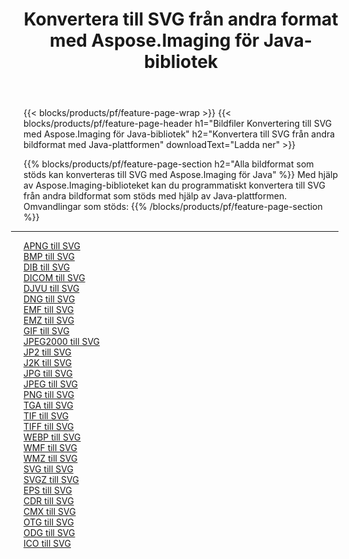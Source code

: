 ﻿---
title: Konvertera till SVG från andra format med Aspose.Imaging för Java-bibliotek 
weight: 3920
url: /sv/java/conversion/to/svg 
lang: sv
langdirlevel: 2
locales: zh-hans,ja,it,ru,de,es,fr,nl,id,lt,pl,pt,vi,tr,ko,zh-hant,ar,hi,th,sv,cs,uk,he
description: Med Aspose.Imaging kan du konvertera till SVG från andra format med Java
---

{{< blocks/products/pf/feature-page-wrap >}}
{{< blocks/products/pf/feature-page-header h1="Bildfiler Konvertering till SVG med Aspose.Imaging för Java-bibliotek" h2="Konvertera till SVG från andra bildformat med Java-plattformen" downloadText="Ladda ner" >}}


{{% blocks/products/pf/feature-page-section  h2="Alla bildformat som stöds kan konverteras till SVG med Aspose.Imaging för Java" %}}
Med hjälp av Aspose.Imaging-biblioteket kan du programmatiskt konvertera till SVG från andra bildformat som stöds med hjälp av Java-plattformen.
<br/>
Omvandlingar som stöds:
{{% /blocks/products/pf/feature-page-section %}}
<div class="container-fluid productfamilypage bg-gray">
    <div class="convertypes bg-gray agp-content section">
        <div class="container">
		<hr style="margin-left:-20px;"/>
		<div class="row other-converters">
		    <div class='col-md-2 other-converter remove-lp remove-rp'><a href="/imaging/sv/java/conversion/apng-to-svg" >APNG till SVG</a></div>
<div class='col-md-2 other-converter remove-lp remove-rp'><a href="/imaging/sv/java/conversion/bmp-to-svg" >BMP till SVG</a></div>
<div class='col-md-2 other-converter remove-lp remove-rp'><a href="/imaging/sv/java/conversion/dib-to-svg" >DIB till SVG</a></div>
<div class='col-md-2 other-converter remove-lp remove-rp'><a href="/imaging/sv/java/conversion/dicom-to-svg" >DICOM till SVG</a></div>
<div class='col-md-2 other-converter remove-lp remove-rp'><a href="/imaging/sv/java/conversion/djvu-to-svg" >DJVU till SVG</a></div>
<div class='col-md-2 other-converter remove-lp remove-rp'><a href="/imaging/sv/java/conversion/dng-to-svg" >DNG till SVG</a></div>
<div class='col-md-2 other-converter remove-lp remove-rp'><a href="/imaging/sv/java/conversion/emf-to-svg" >EMF till SVG</a></div>
<div class='col-md-2 other-converter remove-lp remove-rp'><a href="/imaging/sv/java/conversion/emz-to-svg" >EMZ till SVG</a></div>
<div class='col-md-2 other-converter remove-lp remove-rp'><a href="/imaging/sv/java/conversion/gif-to-svg" >GIF till SVG</a></div>
<div class='col-md-2 other-converter remove-lp remove-rp'><a href="/imaging/sv/java/conversion/jpeg2000-to-svg" >JPEG2000 till SVG</a></div>
<div class='col-md-2 other-converter remove-lp remove-rp'><a href="/imaging/sv/java/conversion/jp2-to-svg" >JP2 till SVG</a></div>
<div class='col-md-2 other-converter remove-lp remove-rp'><a href="/imaging/sv/java/conversion/j2k-to-svg" >J2K till SVG</a></div>
<div class='col-md-2 other-converter remove-lp remove-rp'><a href="/imaging/sv/java/conversion/jpg-to-svg" >JPG till SVG</a></div>
<div class='col-md-2 other-converter remove-lp remove-rp'><a href="/imaging/sv/java/conversion/jpeg-to-svg" >JPEG till SVG</a></div>
<div class='col-md-2 other-converter remove-lp remove-rp'><a href="/imaging/sv/java/conversion/png-to-svg" >PNG till SVG</a></div>
<div class='col-md-2 other-converter remove-lp remove-rp'><a href="/imaging/sv/java/conversion/tga-to-svg" >TGA till SVG</a></div>
<div class='col-md-2 other-converter remove-lp remove-rp'><a href="/imaging/sv/java/conversion/tif-to-svg" >TIF till SVG</a></div>
<div class='col-md-2 other-converter remove-lp remove-rp'><a href="/imaging/sv/java/conversion/tiff-to-svg" >TIFF till SVG</a></div>
<div class='col-md-2 other-converter remove-lp remove-rp'><a href="/imaging/sv/java/conversion/webp-to-svg" >WEBP till SVG</a></div>
<div class='col-md-2 other-converter remove-lp remove-rp'><a href="/imaging/sv/java/conversion/wmf-to-svg" >WMF till SVG</a></div>
<div class='col-md-2 other-converter remove-lp remove-rp'><a href="/imaging/sv/java/conversion/wmz-to-svg" >WMZ till SVG</a></div>
<div class='col-md-2 other-converter remove-lp remove-rp'><a href="/imaging/sv/java/conversion/svg-to-svg" >SVG till SVG</a></div>
<div class='col-md-2 other-converter remove-lp remove-rp'><a href="/imaging/sv/java/conversion/svgz-to-svg" >SVGZ till SVG</a></div>
<div class='col-md-2 other-converter remove-lp remove-rp'><a href="/imaging/sv/java/conversion/eps-to-svg" >EPS till SVG</a></div>
<div class='col-md-2 other-converter remove-lp remove-rp'><a href="/imaging/sv/java/conversion/cdr-to-svg" >CDR till SVG</a></div>
<div class='col-md-2 other-converter remove-lp remove-rp'><a href="/imaging/sv/java/conversion/cmx-to-svg" >CMX till SVG</a></div>
<div class='col-md-2 other-converter remove-lp remove-rp'><a href="/imaging/sv/java/conversion/otg-to-svg" >OTG till SVG</a></div>
<div class='col-md-2 other-converter remove-lp remove-rp'><a href="/imaging/sv/java/conversion/odg-to-svg" >ODG till SVG</a></div>
<div class='col-md-2 other-converter remove-lp remove-rp'><a href="/imaging/sv/java/conversion/ico-to-svg" >ICO till SVG</a></div>
                </div>
        </div>
    </div>
</div>
<br/>

